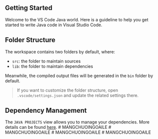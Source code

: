 ## Getting Started

Welcome to the VS Code Java world. Here is a guideline to help you get started to write Java code in Visual Studio Code.

## Folder Structure

The workspace contains two folders by default, where:

- `src`: the folder to maintain sources
- `lib`: the folder to maintain dependencies

Meanwhile, the compiled output files will be generated in the `bin` folder by default.

> If you want to customize the folder structure, open `.vscode/settings.json` and update the related settings there.

## Dependency Management

The `JAVA PROJECTS` view allows you to manage your dependencies. More details can be found [here](https://github.com/microsoft/vscode-java-dependency#manage-dependencies).
#   M A N G C H U O I N G O A I L E  
 #   M A N G C H U O I N G O A I L E  
 #   M A N G C H U O I N G O A I L E  
 #   M A N G C H U O I N G O A I L E  
 